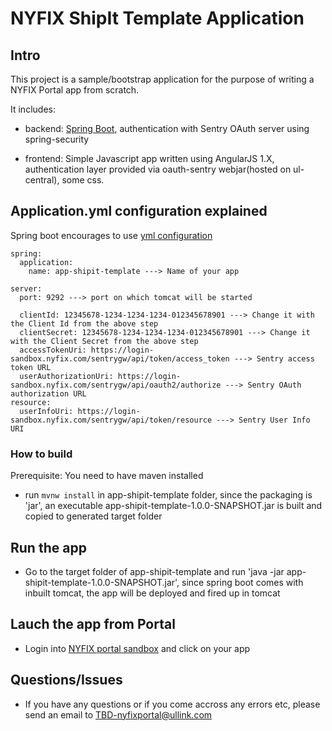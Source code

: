 # NYFIX ShipIt Template Application

## Intro

This project is a sample/bootstrap application for the purpose of writing a NYFIX Portal app from scratch.

It includes:
- backend:
  [Spring Boot](https://projects.spring.io/spring-boot/), authentication with Sentry OAuth server using spring-security

- frontend:
  Simple Javascript app written using AngularJS 1.X, authentication layer provided via oauth-sentry webjar(hosted on ul-central), some css.

## Application.yml configuration explained

Spring boot encourages to use [yml configuration](http://docs.spring.io/spring-boot/docs/current/reference/html/boot-features-external-config.html#boot-features-external-config-yaml)
```
spring:
  application:
    name: app-shipit-template ---> Name of your app

server:
  port: 9292 ---> port on which tomcat will be started
```
```
  clientId: 12345678-1234-1234-1234-012345678901 ---> Change it with the Client Id from the above step
  clientSecret: 12345678-1234-1234-1234-012345678901 ---> Change it with the Client Secret from the above step
  accessTokenUri: https://login-sandbox.nyfix.com/sentrygw/api/token/access_token ---> Sentry access token URL
  userAuthorizationUri: https://login-sandbox.nyfix.com/sentrygw/api/oauth2/authorize ---> Sentry OAuth authorization URL
resource:
  userInfoUri: https://login-sandbox.nyfix.com/sentrygw/api/token/resource ---> Sentry User Info URI
```

### How to build

Prerequisite: You need to have maven installed

- run `mvnw install` in app-shipit-template folder, since the packaging is 'jar', an executable app-shipit-template-1.0.0-SNAPSHOT.jar is built and copied to generated target folder 

## Run the app
- Go to the target folder of  app-shipit-template and run 'java -jar app-shipit-template-1.0.0-SNAPSHOT.jar', since spring boot comes with inbuilt tomcat, the app will be deployed and fired up in tomcat

## Lauch the app from Portal 
- Login into [NYFIX portal sandbox](https://portal-sandbox.nyfix.com/x/) and click on your app

## Questions/Issues

- If you have any questions or if you come accross any errors etc, please send an email to TBD-nyfixportal@ullink.com 
